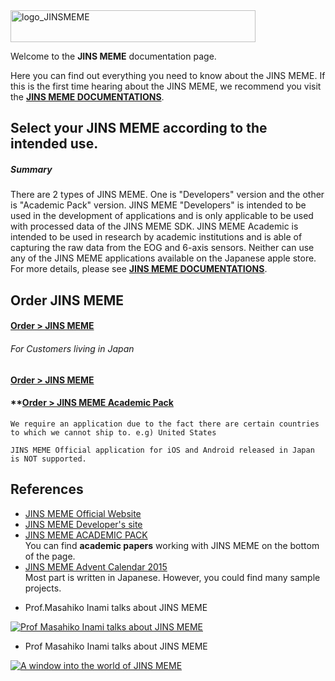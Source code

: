 <img src="https://raw.github.com/wiki/jins-meme/documentation/images/logo_JINSMEME.png" alt="logo_JINSMEME" width="392" height="51">
<!--
default size width="3840" height="513"
-->

Welcome to the **JINS MEME** documentation page. 

Here you can find out everything you need to know about the JINS MEME. If this is the first time hearing about the JINS MEME, we recommend you visit the [**JINS MEME DOCUMENTATIONS**](https://jins-meme.github.io/). 

  
## Select your JINS MEME according to the intended use.
##### Summary
There are 2 types of JINS MEME. One is "Developers" version and the other is "Academic Pack" version. JINS MEME "Developers" is intended to be used in the development of applications and is only applicable to be used with processed data of the JINS MEME SDK. JINS MEME Academic is intended to be used in research by academic institutions and is able of capturing the raw data from the EOG and 6-axis sensors. Neither can use any of the JINS MEME applications available on the Japanese apple store. For more details, please see [**JINS MEME DOCUMENTATIONS**](https://jins-meme.github.io/).

  
## Order JINS MEME
#### **[Order > JINS MEME](https://jins-meme.com/en/purchase/application)**

###### For Customers living in Japan
#### **[Order > JINS MEME](https://jins-meme.com/en/products/confirm-es/)**
#### **[Order > JINS MEME Academic Pack](https://jins-meme.com/en/academic/)

`We require an application due to the fact there are certain countries to which we cannot ship to. e.g) United States`

`JINS MEME Official application for iOS and Android released in Japan is NOT supported.`


## References
* [JINS MEME Official Website](https://jins-meme.com/en/products/es/)
* [JINS MEME Developer's site](https://developers.jins.com/en/)
* [JINS MEME ACADEMIC PACK](https://jins-meme.com/en/academic/)<br>
You can find **academic papers** working with JINS MEME on the bottom of the page.
* [JINS MEME Advent Calendar 2015](http://qiita.com/advent-calendar/2015/jinsmeme)<br>
Most part is written in Japanese. However, you could find many sample projects.

<!--
 Chnage "youtube ID (e.g 9zdHe059N_E) " when put video
 [![IMAGE ALT TEXT HERE](http://img.youtube.com/vi/youtub ID/0.jpg)](http://www.youtube.com/watch?v=youtub ID)
 -->

* Prof.Masahiko Inami talks about JINS MEME

 [![Prof Masahiko Inami talks about JINS MEME](http://img.youtube.com/vi/9zdHe059N_E/0.jpg)](http://www.youtube.com/watch?v=9zdHe059N_E)

* Prof Masahiko Inami talks about JINS MEME

 [![A window into the world of JINS MEME](http://img.youtube.com/vi/HEOCn9go4E0/0.jpg)](http://www.youtube.com/watch?v=HEOCn9go4E0)
